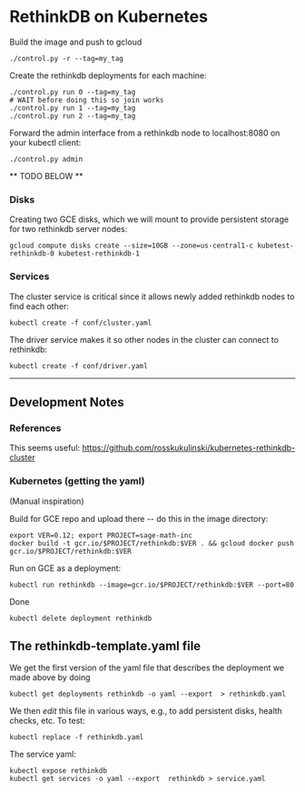 # RethinkDB on Kubernetes

Build the image and push to gcloud

    ./control.py -r --tag=my_tag

Create the rethinkdb deployments for each machine:

    ./control.py run 0 --tag=my_tag
    # WAIT before doing this so join works
    ./control.py run 1 --tag=my_tag
    ./control.py run 2 --tag=my_tag

Forward the admin interface from a rethinkdb node to localhost:8080 on your kubectl client:

    ./control.py admin


** TODO BELOW **

### Disks

Creating two GCE disks, which we will mount to provide persistent storage for two rethinkdb server nodes:

    gcloud compute disks create --size=10GB --zone=us-central1-c kubetest-rethinkdb-0 kubetest-rethinkdb-1

### Services

The cluster service is critical since it allows newly added rethinkdb nodes to find each other:

    kubectl create -f conf/cluster.yaml

The driver service makes it so other nodes in the cluster can connect to rethinkdb:

    kubectl create -f conf/driver.yaml




----

## Development Notes

### References

This seems useful: https://github.com/rosskukulinski/kubernetes-rethinkdb-cluster



### Kubernetes (getting the yaml)

(Manual inspiration)

Build for GCE repo and upload there -- do this in the image directory:

    export VER=0.12; export PROJECT=sage-math-inc
    docker build -t gcr.io/$PROJECT/rethinkdb:$VER . && gcloud docker push gcr.io/$PROJECT/rethinkdb:$VER

Run on GCE as a deployment:

    kubectl run rethinkdb --image=gcr.io/$PROJECT/rethinkdb:$VER --port=80

Done

    kubectl delete deployment rethinkdb

## The rethinkdb-template.yaml file

We get the first version of the yaml file that describes the deployment we made above by doing

    kubectl get deployments rethinkdb -o yaml --export  > rethinkdb.yaml

We then *edit* this file in various ways, e.g., to add persistent disks, health checks, etc.  To test:

    kubectl replace -f rethinkdb.yaml

The service yaml:

    kubectl expose rethinkdb
    kubectl get services -o yaml --export  rethinkdb > service.yaml